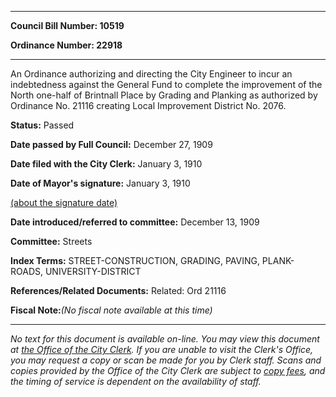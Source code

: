 

********

**Council Bill Number: 10519**
   
**Ordinance Number: 22918**
********

 An Ordinance authorizing and directing the City Engineer to incur an indebtedness against the General Fund to complete the improvement of the North one-half of Brintnall Place by Grading and Planking as authorized by Ordinance No. 21116 creating Local Improvement District No. 2076.

**Status:** Passed
   
**Date passed by Full Council:** December 27, 1909
   
**Date filed with the City Clerk:** January 3, 1910
   
**Date of Mayor's signature:** January 3, 1910
   
[(about the signature date)](/~public/approvaldate.htm)
   
   
   
**Date introduced/referred to committee:** December 13, 1909
   
**Committee:** Streets
   
   
**Index Terms:** STREET-CONSTRUCTION, GRADING, PAVING, PLANK-ROADS, UNIVERSITY-DISTRICT

**References/Related Documents:** Related: Ord 21116

**Fiscal Note:**_(No fiscal note available at this time)_
********

_No text for this document is available on-line. You may view this document at [the Office of the City Clerk](http://www.seattle.gov/leg/clerk/contactUs.htm). If you are unable to visit the Clerk's Office, you may request a copy or scan be made for you by Clerk staff. Scans and copies provided by the Office of the City Clerk are subject to [copy fees](http://clerk.seattle.gov/~public/clerkfees.htm), and the timing of service is dependent on the availability of staff._

